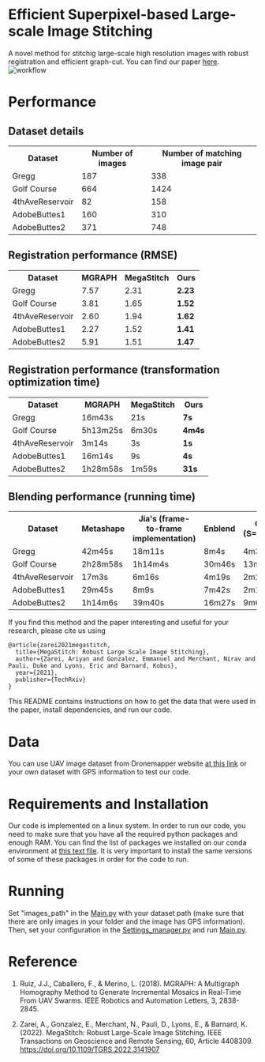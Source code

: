 # Efficient Superpixel-based Large-scale Image Stitching
A novel method for stitchig large-scale high resolution images with robust registration and efficient graph-cut.
You can find our paper [here](https://github.com/).
![workflow](https://github.com/wzx123wzx/Large-scale-image-stitching/assets/71632237/eb7bb039-954f-4ab0-b63e-c6176684c721)

# Performance
## Dataset details
<table style="width:100%">
  <tr>
    <th>Dataset</th>
    <th>Number of images</th>
    <th>Number of matching image pair</th>
  </tr>
   </tr>
  <tr>
    <td>Gregg</td>
    <td>187</td>
    <td>338</td>
  </tr>
  <tr>
    <td>Golf Course</td>
    <td>664</td>
    <td>1424</td>
  </tr>
  <tr>
    <td>4thAveReservoir</td>
    <td>82</td>
    <td>158</td>
  </tr>
  <tr>
    <td>AdobeButtes1</td>
    <td>160</td>
    <td>310</td>
  </tr>
  <tr>
    <td>AdobeButtes2</td>
    <td>371</td>
    <td>748</td>
  </tr>
</table>

## Registration performance (RMSE) 
<table style="width:100%">
  <tr>
    <th>Dataset</th>
    <th>MGRAPH</th>
    <th>MegaStitch</th>
    <th>Ours</th>
  </tr>
   </tr>
  <tr>
    <td>Gregg</td>
    <td>7.57</td>
    <td>2.31</td>
    <td><b>2.23</b></td>
  </tr>
  <tr>
    <td>Golf Course</td>
    <td>3.81</td>
    <td>1.65</td>
    <td><b>1.52</b></td>
  </tr>
  <tr>
    <td>4thAveReservoir</td>
    <td>2.60</td>
    <td>1.94</td>
    <td><b>1.62</b></td>
  </tr>
  <tr>
    <td>AdobeButtes1</td>
    <td>2.27</td>
    <td>1.52</td>
    <td><b>1.41</b></td>
  </tr>
  <tr>
    <td>AdobeButtes2</td>
    <td>5.91</td>
    <td>1.51</td>
    <td><b>1.47</b></td>
  </tr>
</table>

## Registration performance (transformation optimization time) 
<table style="width:100%">
  <tr>
    <th>Dataset</th>
    <th>MGRAPH</th>
    <th>MegaStitch</th>
    <th>Ours</th>
  </tr>
   </tr>
  <tr>
    <td>Gregg</td>
    <td>16m43s</td>
    <td>21s</td>
    <td><b>7s</b></td>
  </tr>
  <tr>
    <td>Golf Course</td>
    <td>5h13m25s</td>
    <td>6m30s</td>
    <td><b>4m4s</b></td>
  </tr>
  <tr>
    <td>4thAveReservoir</td>
    <td>3m14s</td>
    <td>3s</td>
    <td><b>1s</b></td>
  </tr>
  <tr>
    <td>AdobeButtes1</td>
    <td>16m14s</td>
    <td>9s</td>
    <td><b>4s</b></td>
  </tr>
  <tr>
    <td>AdobeButtes2</td>
    <td>1h28m58s</td>
    <td>1m59s</td>
    <td><b>31s</b></td>
  </tr>
</table>

## Blending performance (running time) 
<table style="width:100%">
  <tr>
    <th>Dataset</th>
    <th>Metashape</th>
    <th>Jia's (frame-to-frame implementation)</th>
    <th>Enblend</th>
    <th>Ours (S=10000)</th>
    <th>Ours (S=20000)</th>
  </tr>
   </tr>
  <tr>
    <td>Gregg</td>
    <td>42m45s</td>
    <td>18m11s</td>
    <td>8m4s</td>
    <td>4m38s</td>
    <td><b>3m51s</b></td>
  </tr>
  <tr>
    <td>Golf Course</td>
    <td>2h28m58s</td>
    <td>1h14m4s</td>
    <td>30m46s</td>
    <td>13m1s</td>
    <td><b>7m38s</b></td>
  </tr>
  <tr>
    <td>4thAveReservoir</td>
    <td>17m3s</td>
    <td>6m16s</td>
    <td>4m19s</td>
    <td>2m23s</td>
    <td><b>1m28s</b></td>
  </tr>
  <tr>
    <td>AdobeButtes1</td>
    <td>29m45s</td>
    <td>8m9s</td>
    <td>7m42s</td>
    <td>2m14s</td>
    <td><b>2m1s</b></td>
  </tr>
  <tr>
    <td>AdobeButtes2</td>
    <td>1h14m6s</td>
    <td>39m40s</td>
    <td>16m27s</td>
    <td>9m6s</td>
    <td><b>6m20s</b></td>
  </tr>
</table>

If you find this method and the paper interesting and useful for your research, please cite us using 
```
@article{zarei2021megastitch,
  title={MegaStitch: Robust Large Scale Image Stitching},
  author={Zarei, Ariyan and Gonzalez, Emmanuel and Merchant, Nirav and Pauli, Duke and Lyons, Eric and Barnard, Kobus},
  year={2021},
  publisher={TechRxiv}
}

```
This README contains instructions on how to get the data that were used in the paper, install dependencies, and run our code.

# Data
You can use UAV image dataset from Dronemapper website [at this link](https://dronemapper.com/sample_data/) or your own dataset with GPS information to test our code.

# Requirements and Installation
Our code is implemented on a linux system.
In order to run our code, you need to make sure that you have all the required python packages and enough RAM. 
You can find the list of packages we installed on our conda environment at [this text file](requirements.txt). 
It is very important to install the same versions of some of these packages in order for the code to run.

# Running
Set "images_path" in the [Main.py](py/Main.py) with your dataset path (make sure that there are only images in your folder and the image has GPS information).
Then, set your configuration in the [Settings_manager.py](py/Settings_manager.py) and run [Main.py](py/Main.py).

# Reference

1. Ruiz, J.J., Caballero, F., & Merino, L. (2018). MGRAPH: A Multigraph Homography Method to Generate Incremental Mosaics in Real-Time From UAV Swarms. IEEE Robotics and Automation Letters, 3, 2838-2845.

2. Zarei, A., Gonzalez, E., Merchant, N., Pauli, D., Lyons, E., & Barnard, K. (2022). MegaStitch: Robust Large-Scale Image Stitching. IEEE Transactions on Geoscience and Remote Sensing, 60, Article 4408309. https://doi.org/10.1109/TGRS.2022.3141907
